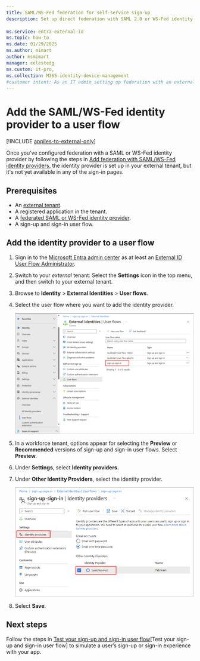 ```yaml
---
title: SAML/WS-Fed federation for self-service sign-up 
description: Set up direct federation with SAML 2.0 or WS-Fed identity providers (IdP) and enable self-service sign-up for external users, who can sign in with their own work accounts.
 
ms.service: entra-external-id
ms.topic: how-to
ms.date: 01/29/2025
ms.author: mimart
author: msmimart
manager: celestedg
ms.custom: it-pro, 
ms.collection: M365-identity-device-management
#customer intent: As an IT admin setting up federation with an external organizaton's SAML/WS-Fed identity provider, I want to invite users from that organization to sign in to my Microsoft Entra tenant with their work account.
---
```


# Add the SAML/WS-Fed identity provider to a user flow

[!INCLUDE [applies-to-external-only](./includes/applies-to-external-only.md)]

Once you've configured federation with a SAML or WS-Fed identity provider by following the steps in [Add federation with SAML/WS-Fed identity providers](direct-federation.md), the identity provider is set up in your external tenant, but it's not yet available in any of the sign-in pages. 

## Prerequisites

- An [external tenant](customers/how-to-create-external-tenant-portal.md).
- A registered application in the tenant.
- A [federated SAML or WS-Fed identity provider](direct-federation.md).
- A sign-up and sign-in user flow.

## Add the identity provider to a user flow

1. Sign in to the [Microsoft Entra admin center](https://entra.microsoft.com) as at least an [External ID User Flow Administrator](https://learn.microsoft.com/entra/identity/role-based-access-control/permissions-reference#external-id-user-flow-administrator).

1. Switch to your *external* tenant: Select the **Settings** icon in the top menu, and then switch to your external tenant.

1. Browse to **Identity** > **External Identities** > **User flows**.

1. Select the user flow where you want to add the identity provider.

   ![Picture of selecting the user flow.](media/saml-ws-federation-self-service-sign-up/select-user-flow.png)

1. In a workforce tenant, options appear for selecting the **Preview** or **Recommended** versions of sign-up and sign-in user flows. Select **Preview**.

1. Under **Settings**, select **Identity providers.**

1. Under **Other Identity Providers**, select the identity provider.

   ![Picture of the New SAML WS-Fed page.](media/saml-ws-federation-self-service-sign-up/select-identity-provider.png)

1. Select **Save**.

## Next steps

Follow the steps in [Test your sign-up and sign-in user flow](customers/how-to-test-user-flows.md)[Test your sign-up and sign-in user flow] to simulate a user’s sign-up or sign-in experience with your app.

